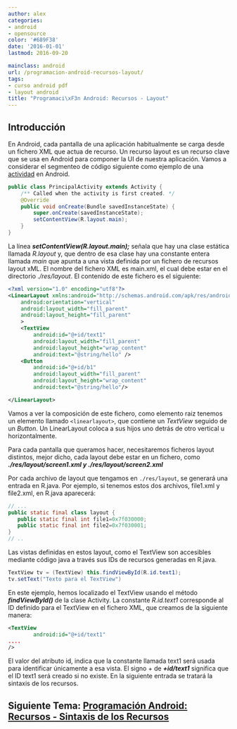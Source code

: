 ```yaml
---
author: alex
categories:
- android
- opensource
color: '#689F38'
date: '2016-01-01'
lastmod: 2016-09-20

mainclass: android
url: /programacion-android-recursos-layout/
tags:
- curso android pdf
- layout android
title: "Programaci\xF3n Android: Recursos - Layout"
---
```


## Introducción

En Android, cada pantalla de una aplicación habitualmente se carga desde un fichero XML que actua de recurso. Un recurso layout es un recurso clave que se usa en Android para componer la UI de nuestra aplicación. Vamos a considerar el segmenteo de código siguiente como ejemplo de una [actividad][1] en Android.

<!--more--><!--ad-->

```java
public class PrincipalActivity extends Activity {
    /** Called when the activity is first created. */
    @Override
    public void onCreate(Bundle savedInstanceState) {
        super.onCreate(savedInstanceState);
        setContentView(R.layout.main);
    }
}
```

La línea ***setContentView(R.layout.main);*** señala que hay una clase estática llamada *R.layout* y, que dentro de esa clase hay una constante entera llamada *main* que apunta a una vista definida por un fichero de recursos layout xML. El nombre del fichero XML es main.xml, el cual debe estar en el directorio *./res/layout*. El contenido de este fichero es el siguiente:

```xml
<?xml version="1.0" encoding="utf­8"?>
<LinearLayout xmlns:android="http://schemas.android.com/apk/res/android"
    android:orientation="vertical"
    android:layout_width="fill_parent"
    android:layout_height="fill_parent"
    >
    <TextView
        android:id="@+id/text1"
        android:layout_width="fill_parent"
        android:layout_height="wrap_content"
        android:text="@string/hello" />
    <Button
        android:id="@+id/b1"
        android:layout_width="fill_parent"
        android:layout_height="wrap_content"
        android:text="@string/hello"/>

</LinearLayout>
```

Vamos a ver la composición de este fichero, como elemento raiz tenemos un elemento llamado `<linearlayout>`, que contiene un *TextView* seguido de un *Button*. Un LinearLayout coloca a sus hijos uno detrás de otro vertical u horizontalmente.

Para cada pantalla que queramos hacer, necesitaremos ficheros layout distintos, mejor dicho, cada layout debe estar en un fichero, como ***./res/layout/screen1.xml y ./res/layout/screen2.xml***

Por cada archivo de layout que tengamos en `./res/layout`, se generará una entrada en R.java. Por ejemplo, si tenemos estos dos archivos, file1.xml y file2.xml, en R.java aparecerá:

```java
// ...
public static final class layout {
   public static final int file1=0x7f030000;
   public static final int file2=0x7f030001;
}
// ..
```

Las vistas definidas en estos layout, como el TextView son accesibles mediante código java a través sus IDs de recursos generadas en R.java.

```java
TextView tv = (TextView) this.findViewById(R.id.text1);
tv.setText("Texto para el TextView")
```

En este ejemplo, hemos localizado el TextView usando el método ***findViewById()*** de la clase Activity. La constante *R.id.text1* corresponde al ID definido para el TextView en el fichero XML, que creamos de la siguiente manera:

```xml
<TextView
        android:id="@+id/text1"
....
/>
```

El valor del atributo id, indica que la constante llamada text1 será usada para identificar únicamente a esa vista. El signo + de ***+id/text1*** significa que el ID text1 será creado si no existe. En la siguiente entrada se tratará la sintaxis de los recursos.

## Siguiente Tema: [Programación Android: Recursos - Sintaxis de los Recursos][2]

 [1]: https://elbauldelprogramador.com/fundamentos-programacion-android_17/
 [2]: https://elbauldelprogramador.com/programacion-android-recursos-sintaxis/

